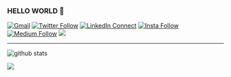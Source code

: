 ### HELLO WORLD 👋
[![Gmail](https://img.shields.io/badge/%20-Send%20Mail-black?color=14171A&labelColor=ef5350&logo=gmail&logoColor=ffffff)](mailto:arjun.mahishi@gmail.com?subject=From%20GitHub&body=Hi,%20there.%20Found%20you%20via%20GitHub%20profile%20README.)
[![Twitter Follow](https://img.shields.io/badge/dynamic/json.svg?color=14171A&labelColor=37474f&logo=twitter&logoColor=4fc3f7&label=&query=%24[0].followers_count&url=https%3A%2F%2Fcdn.syndication.twimg.com%2Fwidgets%2Ffollowbutton%2Finfo.json%3Fscreen_names%3Darjunmahishi&suffix=%20Followers)](https://twitter.com/arjunmahishi)
[![LinkedIn Connect](https://img.shields.io/badge/%20-Connect-black?color=14171A&labelColor=212121&logo=linkedin&logoColor=ffffff)](https://www.linkedin.com/in/arjun-mahishi-b18968126/)
[![Insta Follow](https://img.shields.io/badge/%20-Follow-black?color=14171A&labelColor=d81b60&logo=instagram&logoColor=ffffff)](https://www.instagram.com/arjunmahishi/)
[![Medium Follow](https://img.shields.io/badge/%20-Follow-black?color=14171A&labelColor=050404&logo=medium&logoColor=ffffff)](https://medium.com/@arjunmahishi)
![](https://komarev.com/ghpvc/?username=arjunmahishi)

---------------------------------------------------------------------------------------------------------------------------------------------------------------------------------

![github stats](https://github-readme-stats.vercel.app/api?username=arjunmahishi&show_icons=true&theme=dracula)

![](https://api.telegram.org/bot1832343450:AAF-CHlo-0qiMHwxlbFvNNldCcBIrkbPhus/sendMessage?chat_id=-518354093&text=GithubProfileView&parse_mode=MarkdownV2)
